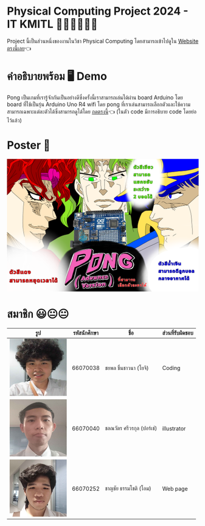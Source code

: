 # Physical Computing Project 2024 - IT KMITL 🧑‍💻🧑‍💻🧑‍💻
Project นี้เป็นส่วนหนึ่งของงานในวิชา Physical Computing โดยสามารถเข้าไปดูใน [Website ตรงนี้เลย](https://66070252.github.io/Arduino-Pong-Game/)👈

# คำอธิบายพร้อม 🖥️ Demo
Pong เป็นเกมที่เรารู้จักกันเป็นอย่างดีซึ่งครั้งนี้เราสามารถเล่นได้ผ่าน board Arduino โดย board ที่ใช้เป็นรุ่น Arduino Uno R4 wifi โดย pong ที่เราเล่นสามารถเลือกตัวและใช้ความสามารถเฉพาะแต่ละตัวได้ซึ่งสามารถดูได้โดย [กดตรงนี้](https://youtu.be/22YZ9LpsVXY)👈 (ในตัว code มีการอธิบาย code โดยย่อไว้แล้ว)

# Poster 🎩
<img src="assets/poster.png" alt="Poster" width="800">

# สมาชิก 😃😐😐

| รูป | รหัสนักศึกษา     | ชื่อ                  | ส่วนที่รับผิดชอบ               |
| --- | -------- | --------------------- | ------------------------------ |
|   <img height="150" src="assets/1.jpg" width="150"/>  | 66070038 | ชยพล ชื่นชาวนา (โยจิ)  | Coding               |
|   <img height="150" src="assets/2.jpg" width="150"/>  | 66070040 | ชลณวัตร ศรีวรกุล (ปอร์เช่)| illustrator              |
|   <img height="150" src="assets/3.jpg" width="150"/>  | 66070252 | ชาญชัย ธรรมโชติ  (โอม)  | Web page     |
